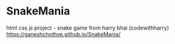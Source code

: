 # SnakeMania
html css js project - snake game from harry bhai (codewithharry)
https://ganeshchothve.github.io/SnakeMania/
